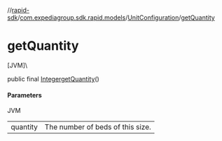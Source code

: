//[rapid-sdk](../../../index.md)/[com.expediagroup.sdk.rapid.models](../index.md)/[UnitConfiguration](index.md)/[getQuantity](get-quantity.md)

# getQuantity

[JVM]\

public final [Integer](https://docs.oracle.com/javase/8/docs/api/java/lang/Integer.html)[getQuantity](get-quantity.md)()

#### Parameters

JVM

| | |
|---|---|
| quantity | The number of beds of this size. |
